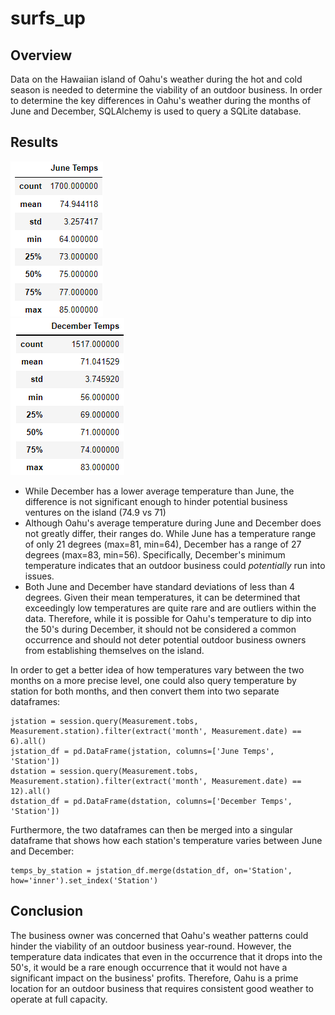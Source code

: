# surfs_up

## Overview

Data on the Hawaiian island of Oahu's weather during the hot and cold season is needed to determine the viability of an outdoor business. In order to determine the key differences in Oahu's weather during the months of June and December, SQLAlchemy is used to query a SQLite database. 

## Results

![June Temperatures](Images/June_Temps.png) <br />
![December Temperatures](Images/December_Temps.png)

- While December has a lower average temperature than June, the difference is not significant enough to hinder potential business ventures on the island (74.9 vs 71)
- Although Oahu's average temperature during June and December does not greatly differ, their ranges do. While June has a temperature range of only 21 degrees (max=81, min=64), December has a range of 27 degrees (max=83, min=56). Specifically, December's minimum temperature indicates that an outdoor business could _potentially_ run into issues.
- Both June and December have standard deviations of less than 4 degrees. Given their mean temperatures, it can be determined that exceedingly low temperatures are quite rare and are outliers within the data. Therefore, while it is possible for Oahu's temperature to dip into the 50's during December, it should not be considered a common occurrence and should not deter potential outdoor business owners from establishing themselves on the island. 

In order to get a better idea of how temperatures vary between the two months on a more precise level, one could also query temperature by station for both months, and then convert them into two separate dataframes:
```
jstation = session.query(Measurement.tobs, Measurement.station).filter(extract('month', Measurement.date) == 6).all()
jstation_df = pd.DataFrame(jstation, columns=['June Temps', 'Station'])
dstation = session.query(Measurement.tobs, Measurement.station).filter(extract('month', Measurement.date) == 12).all()
dstation_df = pd.DataFrame(dstation, columns=['December Temps', 'Station'])
```
Furthermore, the two dataframes can then be merged into a singular dataframe that shows how each station's temperature varies between June and December: 
```
temps_by_station = jstation_df.merge(dstation_df, on='Station', how='inner').set_index('Station')
```

## Conclusion 

The business owner was concerned that Oahu's weather patterns could hinder the viability of an outdoor business year-round. However, the temperature data indicates that even in the occurrence that it drops into the 50's, it would be a rare enough occurrence that it would not have a significant impact on the business' profits. Therefore, Oahu is a prime location for an outdoor business that requires consistent good weather to operate at full capacity.
